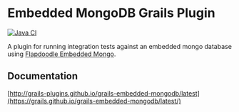 # Embedded MongoDB Grails Plugin

[![Java CI](https://github.com/grails/grails-embedded-mongodb/actions/workflows/gradle.yml/badge.svg)](https://github.com/grails/grails-embedded-mongodb/actions/workflows/gradle.yml)

A plugin for running integration tests against an embedded mongo database using [Flapdoodle Embedded Mongo](https://github.com/flapdoodle-oss/de.flapdoodle.embed.mongo).

## Documentation

[http://grails-plugins.github.io/grails-embedded-mongodb/latest](https://grails.github.io/grails-embedded-mongodb/latest/)
